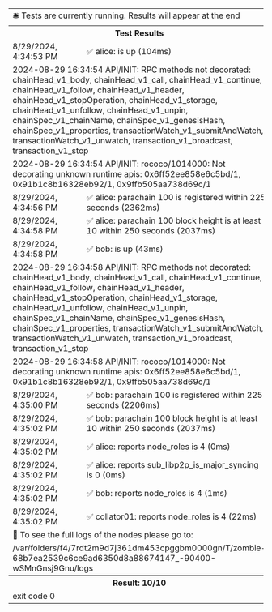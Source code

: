 <div id="test-results" data-termynal>
    <table>
        <tr>
            <td colspan="2">🛎️ Tests are currently running. Results will appear at the end</td>
        </tr>
        <tr>
            <th colspan="2">Test Results</th>
        </tr>
        <tr>
            <td>8/29/2024, 4:34:53 PM</td>
            <td>✅ alice: is up (104ms)</td>
        </tr>
        <tr>
            <td colspan="2">2024-08-29 16:34:54 API/INIT: RPC methods not decorated: chainHead_v1_body, chainHead_v1_call, chainHead_v1_continue, chainHead_v1_follow, chainHead_v1_header, chainHead_v1_stopOperation, chainHead_v1_storage, chainHead_v1_unfollow, chainHead_v1_unpin, chainSpec_v1_chainName, chainSpec_v1_genesisHash, chainSpec_v1_properties, transactionWatch_v1_submitAndWatch, transactionWatch_v1_unwatch, transaction_v1_broadcast, transaction_v1_stop</td>
        </tr>
        <tr>
            <td colspan="2">2024-08-29 16:34:54 API/INIT: rococo/1014000: Not decorating unknown runtime apis: 0x6ff52ee858e6c5bd/1, 0x91b1c8b16328eb92/1, 0x9ffb505aa738d69c/1</td>
        </tr>
        <tr>
            <td>8/29/2024, 4:34:56 PM</td>
            <td>✅ alice: parachain 100 is registered within 225 seconds (2362ms)</td>
        </tr>
        <tr>
            <td>8/29/2024, 4:34:58 PM</td>
            <td>✅ alice: parachain 100 block height is at least 10 within 250 seconds (2037ms)</td>
        </tr>
        <tr>
            <td>8/29/2024, 4:34:58 PM</td>
            <td>✅ bob: is up (43ms)</td>
        </tr>
        <tr>
            <td colspan="2">2024-08-29 16:34:58 API/INIT: RPC methods not decorated: chainHead_v1_body, chainHead_v1_call, chainHead_v1_continue, chainHead_v1_follow, chainHead_v1_header, chainHead_v1_stopOperation, chainHead_v1_storage, chainHead_v1_unfollow, chainHead_v1_unpin, chainSpec_v1_chainName, chainSpec_v1_genesisHash, chainSpec_v1_properties, transactionWatch_v1_submitAndWatch, transactionWatch_v1_unwatch, transaction_v1_broadcast, transaction_v1_stop</td>
        </tr>
        <tr>
            <td colspan="2">2024-08-29 16:34:58 API/INIT: rococo/1014000: Not decorating unknown runtime apis: 0x6ff52ee858e6c5bd/1, 0x91b1c8b16328eb92/1, 0x9ffb505aa738d69c/1</td>
        </tr>
        <tr>
            <td>8/29/2024, 4:35:00 PM</td>
            <td>✅ bob: parachain 100 is registered within 225 seconds (2206ms)</td>
        </tr>
        <tr>
            <td>8/29/2024, 4:35:02 PM</td>
            <td>✅ bob: parachain 100 block height is at least 10 within 250 seconds (2037ms)</td>
        </tr>
        <tr>
            <td>8/29/2024, 4:35:02 PM</td>
            <td>✅ alice: reports node_roles is 4 (0ms)</td>
        </tr>
        <tr>
            <td>8/29/2024, 4:35:02 PM</td>
            <td>✅ alice: reports sub_libp2p_is_major_syncing is 0 (0ms)</td>
        </tr>
        <tr>
            <td>8/29/2024, 4:35:02 PM</td>
            <td>✅ bob: reports node_roles is 4 (1ms)</td>
        </tr>
        <tr>
            <td>8/29/2024, 4:35:02 PM</td>
            <td>✅ collator01: reports node_roles is 4 (22ms)</td>
        </tr>
        <tr>
            <td colspan="2">📓 To see the full logs of the nodes please go to:</td>
        </tr>
        <tr>
            <td colspan="2">/var/folders/f4/7rdt2m9d7j361dm453cpggbm0000gn/T/zombie-68b7ea2539c6ce9ad6350d8a88674147_-90400-wSMnGnsj9Gnu/logs</td>
        </tr>
        <tr>
            <th colspan="2">Result: 10/10</th>
        </tr>
        <tr>
            <td colspan="2">exit code 0</td>
        </tr>
    </table>
</div>
